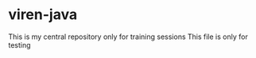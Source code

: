# viren-java
This is my central repository only for training sessions
This file is only for testing

